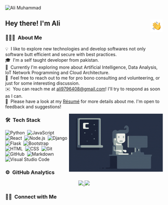 ![Ali Muhammad](https://raw.githubusercontent.com/AliMuhammadOfficial/AliMuhammadOfficial/master/assets/Aditya%20Vikram%20Singh%20Banner.jpg)

<h2>Hey there! I'm Ali <img alt="Night Coding" src="./assets/Hand%20Wave.gif" width='40' align="right"/></h2>

<!-- ## 👋 &nbsp;Hey there! I'm Ali -->

### 👨🏻‍💻 &nbsp;About Me

💡 &nbsp;I like to explore new technologies and develop softwares not only software butt efficient and secure with best practices.\
🎓 &nbsp;I'm a self taught developer from pakistan.\
🌱 &nbsp;Currently I'm exploring more about Artificial Intelligence, Data Analysis, IoT Network Programming and Cloud Architecture.\
💬 &nbsp;Feel free to reach out to me for pro bono consulting and volunteering, or just for some interesting discussion.\
✉️ &nbsp;You can reach me at ali9796408@gmail.com! I'll try to respond as soon as I can.\
📄 &nbsp;Please have a look at my [Résumé](#) for more details about me. I'm open to feedback and suggestions!

<img alt="Night Coding" src="https://raw.githubusercontent.com/AliMuhammadOfficial/AliMuhammadOfficial/master/assets/Night-Coding.gif" align="right"/>

### 🛠 &nbsp;Tech Stack

![Python](https://img.shields.io/badge/-Python-05122A?style=flat&logo=python)&nbsp;
![JavaScript](https://img.shields.io/badge/-JavaScript-05122A?style=flat&logo=javascript)&nbsp;
![React](https://img.shields.io/badge/-React-05122A?style=flat&logo=react)&nbsp;
![Node.js](https://img.shields.io/badge/-Node.js-05122A?style=flat&logo=node.js)&nbsp;
![Django](https://img.shields.io/badge/-Django-05122A?style=flat&logo=django&logoColor=092E20)&nbsp;
![Flask](https://img.shields.io/badge/-Flask-05122A?style=flat&logo=flask)&nbsp;
![Bootstrap](https://img.shields.io/badge/-Bootstrap-05122A?style=flat&logo=bootstrap&logoColor=563D7C)\
![HTML](https://img.shields.io/badge/-HTML-05122A?style=flat&logo=HTML5)&nbsp;
![CSS](https://img.shields.io/badge/-CSS-05122A?style=flat&logo=CSS3&logoColor=1572B6)&nbsp;
![Git](https://img.shields.io/badge/-Git-05122A?style=flat&logo=git)&nbsp;
![GitHub](https://img.shields.io/badge/-GitHub-05122A?style=flat&logo=github)&nbsp;
![Markdown](https://img.shields.io/badge/-Markdown-05122A?style=flat&logo=markdown)\
![Visual Studio Code](https://img.shields.io/badge/-Visual%20Studio%20Code-05122A?style=flat&logo=visual-studio-code&logoColor=007ACC)&nbsp;

### ⚙️ &nbsp;GitHub Analytics

<p align="center">
<a href="https://github.com/AliMuhammadOfficial">
  <img height="180em" src="https://github-readme-stats-eight-theta.vercel.app/api?username=AliMuhammadOfficial&show_icons=true&theme=algolia&include_all_commits=true&count_private=true"/>
  <img height="180em" src="https://github-readme-stats-eight-theta.vercel.app/api/top-langs/?username=AliMuhammadOfficial&layout=compact&langs_count=8&theme=algolia"/>
</a>
</p>

### 🤝🏻 &nbsp;Connect with Me

<p align="center">
<a href="#"><img src=""/></a>
</p>
